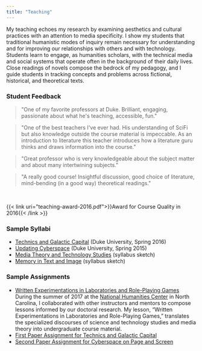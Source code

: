```yaml
---
title: "Teaching"
---
```

My teaching echoes my research by examining aesthetics and cultural practices with an
attention to media specificity. I show my students that traditional humanistic modes of inquiry
remain necessary for understanding and for improving our relationships with others and with
technology. Students learn to engage, as humanities scholars, with the technical media and social
systems that operate often in the background of their daily lives. Close readings of novels compose
the bedrock of my pedagogy, and I guide students in tracking concepts and problems across
fictional, historical, and theoretical texts.

### Student Feedback

> "One of my favorite professors at Duke. Brilliant, engaging, passionate about what he's teaching, accessible, fun."

> "One of the best teachers I've ever had. His understanding of SciFi but also knowledge outside the course material is impeccable. As an introduction to literature this teacher introduces how a literature guru thinks and draws information into the course."

> "Great professor who is very knowledgeable about the subject matter and about many intertwining subjects."

> "A really good course! Insightful discussion, good choice of literature, mind-bending (in a good way) theoretical readings."  

<br>

{{< link uri="teaching-award-2016.pdf">}}Award for Course Quality in 2016{{< /link >}}

### Sample Syllabi
<ul>
  <li>
    <a href="Galactic-Capital-syllabus.pdf" title="Technics and Galactic Capital (Spring 2016)" target="_blank">Technics and Galactic Capital</a> (Duke University, Spring 2016)
  </li>
  <li>
    <a href="Updating-Cyberspace.pdf" title="Updating Cyberspace" target="_blank">Updating Cyberspace</a> (Duke University, Spring 2015)
  </li>
  <li>
    <a href="Media-Theory-and-Technology-Studies.pdf" title="Media Theory and Technology Studies" target="_blank">Media Theory and Technology Studies</a> (syllabus sketch)
  </li>
  <li>
    <a href="Memory-in-Text-and-Image.pdf" title="Memory in Text and Image" target="_blank">Memory in Text and Image</a> (syllabus sketch)
  </li>
</ul>

### Sample Assignments

<ul>
  <li><a href="NHC_Lesson.pdf" title="Written Experimentations in Laboratories and Role-Playing Games" target="_blank">Written Experimentations in Laboratories and Role-Playing Games</a>
    <br>
    During the summer of 2017 at the <a href="https://education.nationalhumanitiescenter.org/" target="_blank" alt="NHC Education Resources">National Humanities Center</a> in North Carolina, I collaborated with other instructors and mentors to compose lessons informed by our doctoral research. My lesson, “Written Experimentations in Laboratories and Role-Playing Games,” translates the specialized discourses of science and technology studies and media theory into undergraduate course material.</li>
  <li><a href="Paper1-Galactic-Capital.pdf" alt="Paper Prompt for Technics and Galactic Capital" target="_blank">First Paper Assignment for Technics and Galactic Capital</a></li>
  <li><a href="Paper2-Cyberspace.pdf" alt="Paper Assignment for Cyberspace" target="_blank">Second Paper Assignment for Cyberspace on Page and Screen</a></li>
</ul>